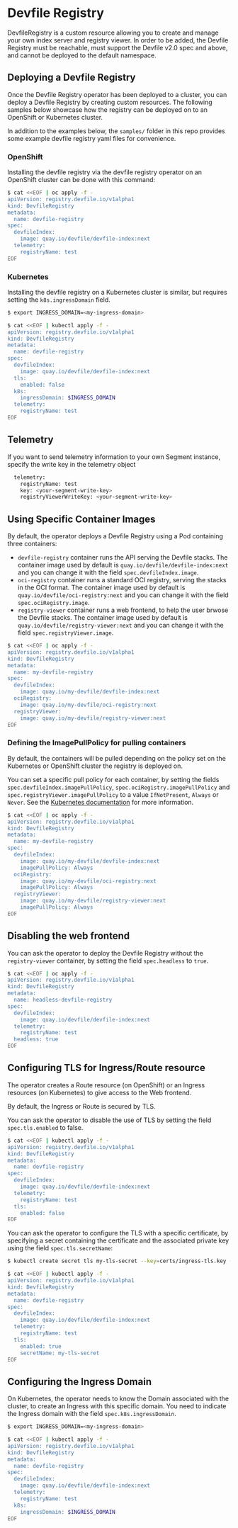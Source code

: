 # Devfile Registry

DevfileRegistry is a custom resource allowing you to create and manage your own index server and registry viewer. In order to be added, the 
Devfile Registry must be reachable, must support the Devfile v2.0 spec and above, and cannot be deployed to the default namespace.

## Deploying a Devfile Registry

Once the Devfile Registry operator has been deployed to a cluster, you can deploy a Devfile Registry by creating custom resources. The following 
samples below showcase how the registry can be deployed on to an OpenShift or Kubernetes cluster.

In addition to the examples below, the `samples/` folder in this repo provides some example devfile registry yaml files for convenience.


### OpenShift

Installing the devfile registry via the devfile registry operator on an OpenShift cluster can be done with this command:

```bash
$ cat <<EOF | oc apply -f -
apiVersion: registry.devfile.io/v1alpha1
kind: DevfileRegistry
metadata:
  name: devfile-registry
spec:
  devfileIndex:
    image: quay.io/devfile/devfile-index:next
  telemetry:
    registryName: test
EOF
```


### Kubernetes

Installing the devfile registry on a Kubernetes cluster is similar, but requires setting the `k8s.ingressDomain` field.

```bash
$ export INGRESS_DOMAIN=<my-ingress-domain>

$ cat <<EOF | kubectl apply -f -
apiVersion: registry.devfile.io/v1alpha1
kind: DevfileRegistry
metadata:
  name: devfile-registry
spec:
  devfileIndex:
    image: quay.io/devfile/devfile-index:next
  tls:
    enabled: false
  k8s:
    ingressDomain: $INGRESS_DOMAIN
  telemetry:
    registryName: test
EOF
```

## Telemetry
If you want to send telemetry information to your own Segment instance, specify the write key in the telemetry object

```bash
  telemetry:
    registryName: test
    key: <your-segment-write-key>
    registryViewerWriteKey: <your-segment-write-key>
```

## Using Specific Container Images

By default, the operator deploys a Devfile Registry using a Pod containing three containers:

- `devfile-registry` container runs the API serving the Devfile stacks. The container image used by default
is `quay.io/devfile/devfile-index:next` and you can change it with the field `spec.devfileIndex.image`.
- `oci-registry` container runs a standard OCI registry, serving the stacks in the OCI format.
The container image used by default is `quay.io/devfile/oci-registry:next` and you can change it with the field `spec.ociRegistry.image`.
- `registry-viewer` container runs a web frontend, to help the user brwose the Devfile stacks.
The container image used by default is `quay.io/devfile/registry-viewer:next` and you can change it with the field `spec.registryViewer.image`.

```bash
$ cat <<EOF | oc apply -f -
apiVersion: registry.devfile.io/v1alpha1
kind: DevfileRegistry
metadata:
  name: my-devfile-registry
spec:
  devfileIndex:
    image: quay.io/my-devfile/devfile-index:next
  ociRegistry:
    image: quay.io/my-devfile/oci-registry:next
  registryViewer:
    image: quay.io/my-devfile/registry-viewer:next
EOF
```

### Defining the ImagePullPolicy for pulling containers

By default, the containers will be pulled depending on the policy set on the Kubernetes or OpenShift cluster the registry is deployed on.

You can set a specific pull policy for each container, by setting the fields `spec.devfileIndex.imagePullPolicy`, `spec.ociRegistry.imagePullPolicy` and `spec.registryViewer.imagePullPolicy` to a value `IfNotPresent`, `Always` or `Never`. See the [Kubernetes documentation](https://kubernetes.io/docs/concepts/containers/images/#image-pull-policy) for more information.


```bash
$ cat <<EOF | oc apply -f -
apiVersion: registry.devfile.io/v1alpha1
kind: DevfileRegistry
metadata:
  name: my-devfile-registry
spec:
  devfileIndex:
    image: quay.io/my-devfile/devfile-index:next
    imagePullPolicy: Always
  ociRegistry:
    image: quay.io/my-devfile/oci-registry:next
    imagePullPolicy: Always
  registryViewer:
    image: quay.io/my-devfile/registry-viewer:next
    imagePullPolicy: Always
EOF
```

## Disabling the web frontend 

You can ask the operator to deploy the Devfile Registry without the `registry-viewer` container, by setting the field `spec.headless` to `true`.

```bash
$ cat <<EOF | oc apply -f -
apiVersion: registry.devfile.io/v1alpha1
kind: DevfileRegistry
metadata:
  name: headless-devfile-registry
spec:
  devfileIndex:
    image: quay.io/devfile/devfile-index:next
  telemetry:
    registryName: test
  headless: true
EOF
```

## Configuring TLS for Ingress/Route resource

The operator creates a Route resource (on OpenShift) or an Ingress resources (on Kubernetes)
to give access to the Web frontend.

By default, the Ingress or Route is secured by TLS.

You can ask the operator to disable the use of TLS by setting the field `spec.tls.enabled` to false.

```bash
$ cat <<EOF | kubectl apply -f -
apiVersion: registry.devfile.io/v1alpha1
kind: DevfileRegistry
metadata:
  name: devfile-registry
spec:
  devfileIndex:
    image: quay.io/devfile/devfile-index:next
  telemetry:
    registryName: test
  tls:
    enabled: false
EOF
```

You can ask the operator to configure the TLS with a specific certificate, by specifying a secret
containing the certificate and the associated private key using the field `spec.tls.secretName`:

```bash
$ kubectl create secret tls my-tls-secret --key=certs/ingress-tls.key --cert=certs/ingress-tls.crt

$ cat <<EOF | kubectl apply -f -
apiVersion: registry.devfile.io/v1alpha1
kind: DevfileRegistry
metadata:
  name: devfile-registry
spec:
  devfileIndex:
    image: quay.io/devfile/devfile-index:next
  telemetry:
    registryName: test
  tls:
    enabled: true
    secretName: my-tls-secret
EOF
```

## Configuring the Ingress Domain

On Kubernetes, the operator needs to know the Domain associated with the cluster, to create an Ingress
with this specific domain. You need to indicate the Ingress domain with the field `spec.k8s.ingressDomain`.


```bash
$ export INGRESS_DOMAIN=<my-ingress-domain>

$ cat <<EOF | kubectl apply -f -
apiVersion: registry.devfile.io/v1alpha1
kind: DevfileRegistry
metadata:
  name: devfile-registry
spec:
  devfileIndex:
    image: quay.io/devfile/devfile-index:next
  telemetry:
    registryName: test
  k8s:
    ingressDomain: $INGRESS_DOMAIN
EOF
```
